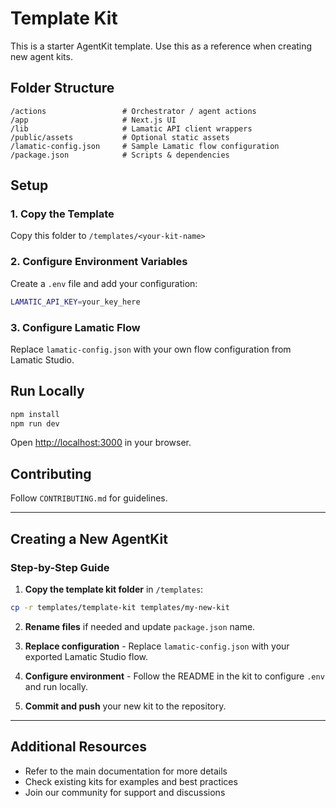 # Template Kit

This is a starter AgentKit template. Use this as a reference when creating new agent kits.

## Folder Structure

```
/actions                 # Orchestrator / agent actions
/app                     # Next.js UI
/lib                     # Lamatic API client wrappers
/public/assets           # Optional static assets
/lamatic-config.json     # Sample Lamatic flow configuration
/package.json            # Scripts & dependencies
```

## Setup

### 1. Copy the Template

Copy this folder to `/templates/<your-kit-name>`

### 2. Configure Environment Variables

Create a `.env` file and add your configuration:

```bash
LAMATIC_API_KEY=your_key_here
```

### 3. Configure Lamatic Flow

Replace `lamatic-config.json` with your own flow configuration from Lamatic Studio.

## Run Locally

```bash
npm install
npm run dev
```

Open [http://localhost:3000](http://localhost:3000) in your browser.

## Contributing

Follow `CONTRIBUTING.md` for guidelines.

---

## Creating a New AgentKit

### Step-by-Step Guide

1. **Copy the template kit folder** in `/templates`:

```bash
cp -r templates/template-kit templates/my-new-kit
```

2. **Rename files** if needed and update `package.json` name.

3. **Replace configuration** - Replace `lamatic-config.json` with your exported Lamatic Studio flow.

4. **Configure environment** - Follow the README in the kit to configure `.env` and run locally.

5. **Commit and push** your new kit to the repository.

---

## Additional Resources

- Refer to the main documentation for more details
- Check existing kits for examples and best practices
- Join our community for support and discussions